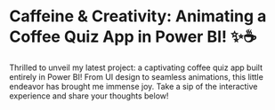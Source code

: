 # Caffeine & Creativity: Animating a Coffee Quiz App in Power BI! ✨☕️
Thrilled to unveil my latest project: a captivating coffee quiz app built entirely in Power BI! From UI design to seamless animations, this little endeavor has brought me immense joy. Take a sip of the interactive experience and share your thoughts below!
